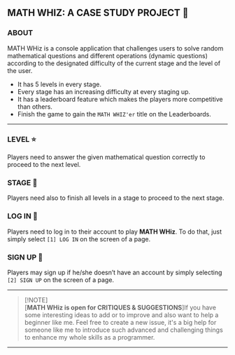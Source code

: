 ## MATH WHIZ: A CASE STUDY PROJECT 🔢

### ABOUT
MATH WHiz is a console application that challenges users to solve random mathematical questions and different operations (dynamic questions) according to the designated difficulty of the current stage and the level of the user.

- It has 5 levels in every stage.
- Every stage has an increasing difficulty at every staging up.
- It has a leaderboard feature which makes the players more competitive than others. 
- Finish the game to gain the `MATH WHIZ'er` title on the Leaderboards.

---    
### LEVEL ⭐
Players need to answer the given mathematical question correctly to proceed to the next level.

### STAGE 🌟
Players need also to finish all levels in a stage to proceed to the next stage.

### LOG IN 👤
Players need to log in to their account to play **MATH WHiz**. 
To do that, just simply select `[1] LOG IN` on the screen of a page.

### SIGN UP 👤
Players may sign up if he/she doesn’t have an account by simply selecting `[2] SIGN UP` on the screen of a page. 

---
>[!NOTE]\
>[**MATH WHiz is open for CRITIQUES & SUGGESTIONS**]If you have some interesting ideas to add or to improve and also want to help a beginner like me. Feel free to create a new issue, it's a big help for someone like me to introduce such advanced and challenging things to enhance my whole skills as a programmer.
<!---<h4 align="center">OPEN FOR CRITIQUEs & SUGGESTIONs</h4>
<p>If you have some interesting ideas to add or to improve and also want to help a beginner like me. Feel free to create a new issue, it's a big help for someone like me to introduce such advanced and challenging things to enhance my whole skills as a programmer.</p>
--->
---
